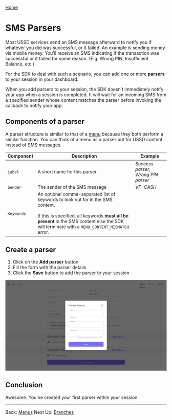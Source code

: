 [Home](./README.md)

# SMS Parsers

Most USSD services send an SMS message afterward to notify you if whatever you did was successful, or it failed. An example is sending money via mobile money. You’ll receive an SMS indicating if the transaction was successful or it failed for some reason. (E.g. Wrong PIN, Insufficient Balance, etc.)

For the SDK to deal with such a scenario, you can add one or more **parsers** to your session in your dashboard.

When you add parsers to your session, the SDK doesn’t immediately notify your app when a session is completed. It will wait for an incoming SMS from a specified sender whose content matches the parser before invoking the callback to notify your app.



## Components of a parser

A parser structure is similar to that of a [menu](./03.Menus.md) because they both perform a similar function. You can think of a menu as a parser but for USSD content instead of SMS messages.

| Component  | Description                                                  | Example                              |
| ---------- | ------------------------------------------------------------ | ------------------------------------ |
| `Label`    | A short name for this parser                                 | *Success parser*, *Wrong PIN parser* |
| `Sender`   | The sender of the SMS message                                | *VF-CASH*                            |
| `Keywords` | An optional comma-separated list of keywords to look out for in the SMS content. <br /><br />If this is specified, all keywords **must all be present** in the SMS content else the SDK will terminate with a `MENU_CONTENT_MISMATCH` error. |                                      |



## Create a parser

1. Click on the **Add parser** button
2. Fill the form with the parser details
3. Click the **Save** button to add the parser to your session

![](./assets/0401.png)



## Conclusion

Awesome. You've created your first parser within your session.



---

Back: [Menus](./03.Menus.md)    Next Up: [Branches](./05.Branches.md)

